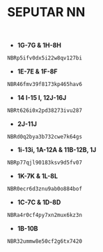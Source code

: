 # SEPUTAR NN

<br>

- **1G-7G & 1H-8H**
```bash
NBRp5ifv0dx5i22w8qv127bi
```
- **1E-7E & 1F-8F**
```sh
NBR46fmv39f8173kp465hav6
```
- **14 I-15 I, 12J-16J**
```bash
NBRt626i0x2pd38273ivu287
```
- **2J-11J**
```sh
NBRd0q2bya3b732cwe7k64gs
```
- **1i-13i, 1A-12A & 11B-12B, 1J**
```bash
NBRp77qjl90183ksv9d5fv07
```
- **1K-7K & 1L-8L**
```sh
NBR0ecr6d3znu9ab0o884bof
```
- **1C-7C & 1D-8D**
```bash
NBRa4r0cf4py7xn2mux6kz3n
```
- **1B-10B**
```sh
NBR32ummw8e50cf2g6tx7420
```
<br>
